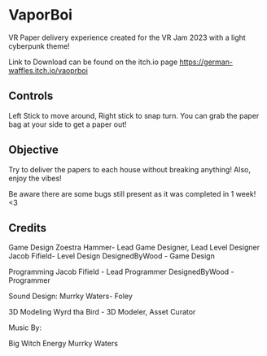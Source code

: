 # VaporBoi
VR Paper delivery experience created for the VR Jam 2023 with a light cyberpunk theme!

Link to Download can be found on the itch.io page
https://german-waffles.itch.io/vaoprboi

## Controls
Left Stick to move around, Right stick to snap turn. You can grab the paper bag at your side to get a paper out!

## Objective 
Try to deliver the papers to each house without breaking anything! Also, enjoy the vibes!

Be aware there are some bugs still present as it was completed in 1 week! <3

## Credits 
Game Design
Zoestra Hammer- Lead Game Designer, Lead Level Designer
Jacob Fifield- Level Design
DesignedByWood - Game Design

Programming
Jacob Fifield - Lead Programmer
DesignedByWood - Programmer

Sound Design:
Murrky Waters- Foley

3D Modeling
Wyrd tha Bird - 3D Modeler, Asset Curator

Music By:

Big Witch Energy
Murrky Waters
